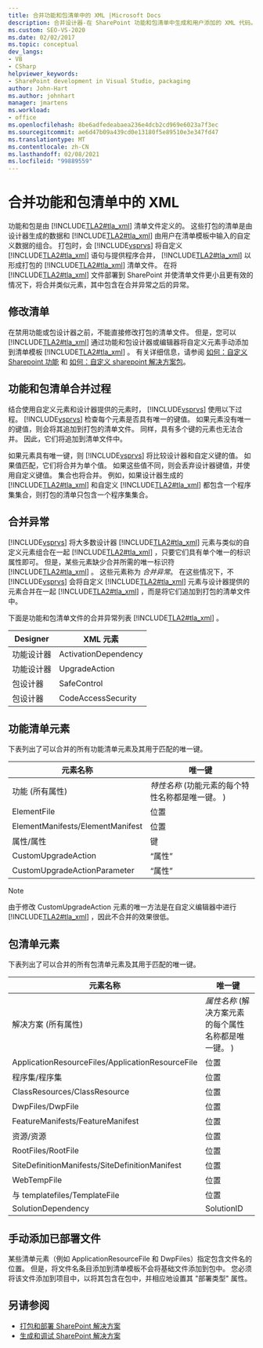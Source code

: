 ```yaml
---
title: 合并功能和包清单中的 XML |Microsoft Docs
description: 合并设计器-在 SharePoint 功能和包清单中生成和用户添加的 XML 代码。 了解功能和包清单元素以及合并异常。
ms.custom: SEO-VS-2020
ms.date: 02/02/2017
ms.topic: conceptual
dev_langs:
- VB
- CSharp
helpviewer_keywords:
- SharePoint development in Visual Studio, packaging
author: John-Hart
ms.author: johnhart
manager: jmartens
ms.workload:
- office
ms.openlocfilehash: 8be6adfedeabaea236e4dcb2cd969e6023a7f3ec
ms.sourcegitcommit: ae6d47b09a439cd0e13180f5e89510e3e347fd47
ms.translationtype: MT
ms.contentlocale: zh-CN
ms.lasthandoff: 02/08/2021
ms.locfileid: "99889559"
---
```

# <a name="merge-xml-in-feature-and-package-manifests"></a>合并功能和包清单中的 XML
  功能和包是由 [!INCLUDE[TLA2#tla_xml](../sharepoint/includes/tla2sharptla-xml-md.md)] 清单文件定义的。 这些打包的清单是由设计器生成的数据和 [!INCLUDE[TLA2#tla_xml](../sharepoint/includes/tla2sharptla-xml-md.md)] 由用户在清单模板中输入的自定义数据的组合。 打包时，会 [!INCLUDE[vsprvs](../sharepoint/includes/vsprvs-md.md)] 将自定义 [!INCLUDE[TLA2#tla_xml](../sharepoint/includes/tla2sharptla-xml-md.md)] 语句与提供程序合并， [!INCLUDE[TLA2#tla_xml](../sharepoint/includes/tla2sharptla-xml-md.md)] 以形成打包的 [!INCLUDE[TLA2#tla_xml](../sharepoint/includes/tla2sharptla-xml-md.md)] 清单文件。 在将 [!INCLUDE[TLA2#tla_xml](../sharepoint/includes/tla2sharptla-xml-md.md)] 文件部署到 SharePoint 并使清单文件更小且更有效的情况下，将合并类似元素，其中包含在合并异常之后的异常。

## <a name="modify-the-manifests"></a>修改清单
 在禁用功能或包设计器之前，不能直接修改打包的清单文件。 但是，您可以 [!INCLUDE[TLA2#tla_xml](../sharepoint/includes/tla2sharptla-xml-md.md)] 通过功能和包设计器或编辑器将自定义元素手动添加到清单模板 [!INCLUDE[TLA2#tla_xml](../sharepoint/includes/tla2sharptla-xml-md.md)] 。 有关详细信息，请参阅 [如何：自定义 Sharepoint 功能](../sharepoint/how-to-customize-a-sharepoint-feature.md) 和 [如何：自定义 sharepoint 解决方案包](../sharepoint/how-to-customize-a-sharepoint-solution-package.md)。

## <a name="feature-and-package-manifest-merge-process"></a>功能和包清单合并过程
 结合使用自定义元素和设计器提供的元素时， [!INCLUDE[vsprvs](../sharepoint/includes/vsprvs-md.md)] 使用以下过程。 [!INCLUDE[vsprvs](../sharepoint/includes/vsprvs-md.md)] 检查每个元素是否具有唯一的键值。 如果元素没有唯一的键值，则会将其追加到打包的清单文件。 同样，具有多个键的元素也无法合并。 因此，它们将追加到清单文件中。

 如果元素具有唯一键，则 [!INCLUDE[vsprvs](../sharepoint/includes/vsprvs-md.md)] 将比较设计器和自定义键的值。 如果值匹配，它们将合并为单个值。 如果这些值不同，则会丢弃设计器键值，并使用自定义键值。 集合也将合并。 例如，如果设计器生成的 [!INCLUDE[TLA2#tla_xml](../sharepoint/includes/tla2sharptla-xml-md.md)] 和自定义 [!INCLUDE[TLA2#tla_xml](../sharepoint/includes/tla2sharptla-xml-md.md)] 都包含一个程序集集合，则打包的清单只包含一个程序集集合。

## <a name="merge-exceptions"></a>合并异常
 [!INCLUDE[vsprvs](../sharepoint/includes/vsprvs-md.md)] 将大多数设计器 [!INCLUDE[TLA2#tla_xml](../sharepoint/includes/tla2sharptla-xml-md.md)] 元素与类似的自定义元素组合在一起 [!INCLUDE[TLA2#tla_xml](../sharepoint/includes/tla2sharptla-xml-md.md)] ，只要它们具有单个唯一的标识属性即可。 但是，某些元素缺少合并所需的唯一标识符 [!INCLUDE[TLA2#tla_xml](../sharepoint/includes/tla2sharptla-xml-md.md)] 。 这些元素称为 *合并异常*。 在这些情况下，不 [!INCLUDE[vsprvs](../sharepoint/includes/vsprvs-md.md)] 会将自定义 [!INCLUDE[TLA2#tla_xml](../sharepoint/includes/tla2sharptla-xml-md.md)] 元素与设计器提供的元素合并在一起 [!INCLUDE[TLA2#tla_xml](../sharepoint/includes/tla2sharptla-xml-md.md)] ，而是将它们追加到打包的清单文件中。

 下面是功能和包清单文件的合并异常列表 [!INCLUDE[TLA2#tla_xml](../sharepoint/includes/tla2sharptla-xml-md.md)] 。

|Designer|XML 元素|
|--------------|-----------------|
|功能设计器|ActivationDependency|
|功能设计器|UpgradeAction|
|包设计器|SafeControl|
|包设计器|CodeAccessSecurity|

## <a name="feature-manifest-elements"></a>功能清单元素
 下表列出了可以合并的所有功能清单元素及其用于匹配的唯一键。

|元素名称|唯一键|
|------------------|----------------|
|功能 (所有属性) |*特性名称* (功能元素的每个特性名称都是唯一键。 ) |
|ElementFile|位置|
|ElementManifests/ElementManifest|位置|
|属性/属性|键|
|CustomUpgradeAction|“属性”|
|CustomUpgradeActionParameter|“属性”|

> [!NOTE]
> 由于修改 CustomUpgradeAction 元素的唯一方法是在自定义编辑器中进行 [!INCLUDE[TLA2#tla_xml](../sharepoint/includes/tla2sharptla-xml-md.md)] ，因此不合并的效果很低。

## <a name="package-manifest-elements"></a>包清单元素
 下表列出了可以合并的所有包清单元素及其用于匹配的唯一键。

|元素名称|唯一键|
|------------------|----------------|
|解决方案 (所有属性) |*属性名称* (解决方案元素的每个属性名称都是唯一键。 ) |
|ApplicationResourceFiles/ApplicationResourceFile|位置|
|程序集/程序集|位置|
|ClassResources/ClassResource|位置|
|DwpFiles/DwpFile|位置|
|FeatureManifests/FeatureManifest|位置|
|资源/资源|位置|
|RootFiles/RootFile|位置|
|SiteDefinitionManifests/SiteDefinitionManifest|位置|
|WebTempFile|位置|
|与 templatefiles/TemplateFile|位置|
|SolutionDependency|SolutionID|

## <a name="manually-add-deployed-files"></a>手动添加已部署文件
 某些清单元素（例如 ApplicationResourceFile 和 DwpFiles）指定包含文件名的位置。 但是，将文件名条目添加到清单模板不会将基础文件添加到包中。 您必须将该文件添加到项目中，以将其包含在包中，并相应地设置其 "部署类型" 属性。

## <a name="see-also"></a>另请参阅
- [打包和部署 SharePoint 解决方案](../sharepoint/packaging-and-deploying-sharepoint-solutions.md)
- [生成和调试 SharePoint 解决方案](../sharepoint/building-and-debugging-sharepoint-solutions.md)
